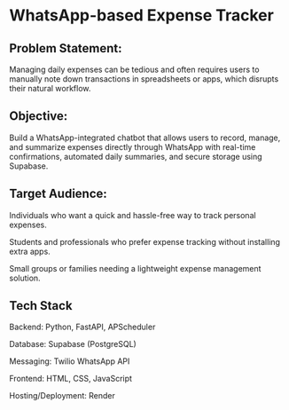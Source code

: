 # WhatsApp-based Expense Tracker

## Problem Statement:
Managing daily expenses can be tedious and often requires users to manually note down transactions in spreadsheets or apps, which disrupts their natural workflow.

## Objective:
Build a WhatsApp-integrated chatbot that allows users to record, manage, and summarize expenses directly through WhatsApp with real-time confirmations, automated daily summaries, and secure storage using Supabase.

## Target Audience:

Individuals who want a quick and hassle-free way to track personal expenses.

Students and professionals who prefer expense tracking without installing extra apps.

Small groups or families needing a lightweight expense management solution.

## Tech Stack

Backend: Python, FastAPI, APScheduler

Database: Supabase (PostgreSQL)

Messaging: Twilio WhatsApp API

Frontend: HTML, CSS, JavaScript

Hosting/Deployment: Render
